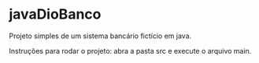 # javaDioBanco
Projeto simples de um sistema bancário fictício em java.

Instruções para rodar o projeto: abra a pasta src e execute o arquivo main.
